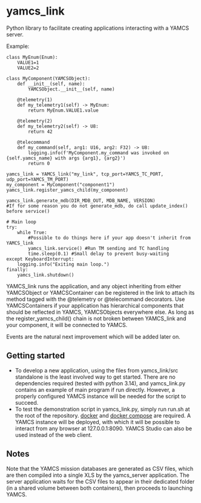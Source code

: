 # yamcs_link

Python library to facilitate creating applications interacting with a YAMCS server. 

Example:
```
class MyEnum(Enum):
    VALUE1=1
    VALUE2=2

class MyComponent(YAMCSObject):
    def __init__(self, name):
        YAMCSObject.__init__(self, name)

    @telemetry(1)
    def my_telemetry1(self) -> MyEnum:
        return MyEnum.VALUE1.value

    @telemetry(2)
    def my_telemetry2(self) -> U8:
        return 42

    @telecommand
    def my_command(self, arg1: U16, arg2: F32) -> U8:
        logging.info(f'MyComponent.my_command was invoked on {self.yamcs_name} with args {arg1}, {arg2}')
        return 0

yamcs_link = YAMCS_link("my_link", tcp_port=YAMCS_TC_PORT, udp_port=YAMCS_TM_PORT) 
my_component = MyComponent("component1")
yamcs_link.register_yamcs_child(my_component)

yamcs_link.generate_mdb(DIR_MDB_OUT, MDB_NAME, VERSION) 
#If for some reason you do not generate_mdb, do call update_index() before service()

# Main loop
try:
    while True:
        #Possible to do things here if your app doesn't inherit from YAMCS_link
        yamcs_link.service() #Run TM sending and TC handling
        time.sleep(0.1) #Small delay to prevent busy-waiting
except KeyboardInterrupt:
    logging.info("Exiting main loop.")
finally:
    yamcs_link.shutdown() 
```

YAMCS_link runs the application, and any object inheriting from either YAMCSObject or YAMCSContainer can be registered in the link to attach its method tagged with the @telemetry or @telecommand decorators. Use YAMCSContainers if your application has hierarchical components that should be reflected in YAMCS, YAMCSObjects everywhere else. As long as the register_yamcs_child() chain is not broken between YAMCS_link and your component, it will be connected to YAMCS. 

Events are the natural next improvement which will be added later on. 

## Getting started
 
- To develop a new application, using the files from yamcs_link/src standalone is the least involved way to get started. There are no dependencies required (tested with python 3.14), and yamcs_link.py contains an example of main program if run directly. However, a properly configured YAMCS instance will be needed for the script to succeed.
- To test the demonstration script in yamcs_link.py, simply run run.sh at the root of the repository. [docker](https://docs.docker.com/engine/install) and [docker compose](https://docs.docker.com/compose/install/linux/#install-using-the-repository) are required. A YAMCS instance will be deployed, with which it will be possible to interact from any browser at 127.0.0.1:8090. YAMCS Studio can also be used instead of the web client. 

## Notes

Note that the YAMCS mission databases are generated as CSV files, which are then compiled into a single XLS by the yamcs_server application. The server application waits for the CSV files to appear in their dedicated folder (in a shared volume between both containers), then proceeds to launching YAMCS. 